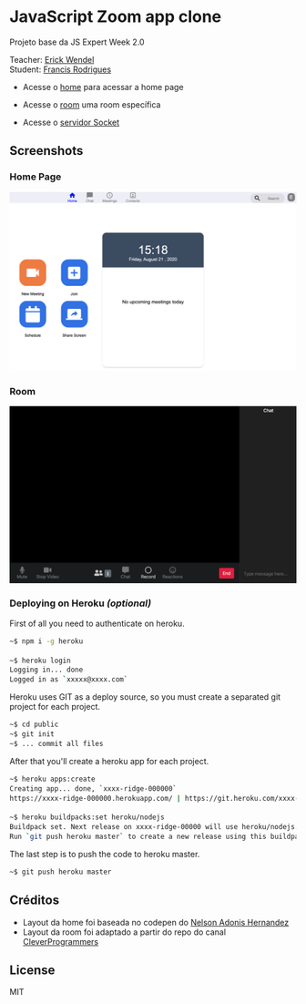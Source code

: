 # JavaScript Zoom app clone

Projeto base da JS Expert Week 2.0

Teacher: [Erick Wendel](https://github.com/ErickWendel)
<br>
Student: [Francis Rodrigues](https://github.com/francisrod01)

- Acesse o [home](./public/pages/home/index.html) para acessar a home page
- Acesse o [room](./public/pages/room/index.html) uma room específica

- Acesse o [servidor Socket](./server/index.js)

## Screenshots

### Home Page

![home page](./prints/home.png)

### Room

![room](./prints/room.png)

### Deploying on Heroku *(optional)*

First of all you need to authenticate on heroku.

```bash
~$ npm i -g heroku

~$ heroku login
Logging in... done
Logged in as `xxxxx@xxxx.com`
```

Heroku uses GIT as a deploy source, so you must create a separated git project for each project.

```bash
~$ cd public
~$ git init
~$ ... commit all files
```

After that you'll create a heroku app for each project.

```bash
~$ heroku apps:create
Creating app... done, `xxxx-ridge-000000`
https://xxxx-ridge-000000.herokuapp.com/ | https://git.heroku.com/xxxx-ridge-000000.git

~$ heroku buildpacks:set heroku/nodejs
Buildpack set. Next release on xxxx-ridge-00000 will use heroku/nodejs.
Run `git push heroku master` to create a new release using this buildpack.
```

The last step is to push the code to heroku master.

```bash
~$ git push heroku master
```

## Créditos

- Layout da home foi baseada no codepen do [Nelson Adonis Hernandez
](https://codepen.io/nelsonher019/pen/eYZBqOm)
- Layout da room foi adaptado a partir do repo do canal [CleverProgrammers](https://github.com/CleverProgrammers/nodejs-zoom-clone/blob/master/views/room.ejs)

## License

MIT
